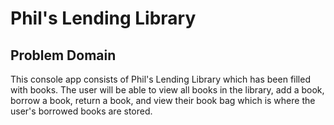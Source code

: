 # Phil's Lending Library

## Problem Domain
This console app consists of Phil's Lending Library which has been filled with books. The user will be able to view all books in the library, add a book, borrow a book, return a book, and view their book bag which is where the user's borrowed books are stored.
